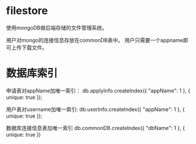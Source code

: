 # filestore
使用mongoDB做后端存储的文件管理系统。

用户对mongo的连接信息存放在commonDB表中。
用户只需要一个appname即可上传下载文件。

# 数据库索引
申请表对appName加唯一索引：
db.applyInfo.createIndex({ "appName": 1 }, { unique: true });

用户表对username加唯一索引:
db.userInfo.createIndex({ "appName": 1 }, { unique: true });

数据库连接信息表加唯一索引
db.commonDB.createIndex({ "dbName": 1 }, { unique: true })